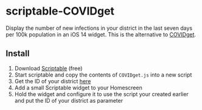 # scriptable-COVIDget

Display the number of new infections in your district in the last seven days per 100k population in an iOS 14 widget.
This is the alternative to [COVIDget](https://github.com/bahlo/COVIDget).

## Install

1. Download [Scriptable](https://apps.apple.com/de/app/scriptable/id1405459188) (free)
2. Start scriptable and copy the contents of `COVIDget.js` into a new script 
3. Get the ID of your district [here](https://bahlo.github.io/scriptable-COVIDget)
4. Add a small Scriptable widget to your Homescreen
5. Hold the widget and configure it to use the script your created earlier and put the ID of your district as parameter
